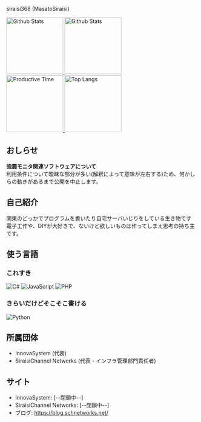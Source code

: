  siraisi368 (MasatoSiraisi)

<p align="left"> 
  <a href="https://github.com/vn7n24fzkq/github-profile-summary-cards">
  <img alt="Github Stats" height="150px" src="https://github-profile-summary-cards.vercel.app/api/cards/profile-details?username=siraisi368&theme=nord_bright" />
  </a>
  <a href="https://github.com/vn7n24fzkq/github-profile-summary-cards">
  <img alt="Github Stats" height="150px" src="http://github-profile-summary-cards.vercel.app/api/cards/stats?username=siraisi368&theme=nord_bright" />
  </a>
  <br>
  <a href="https://github.com/vn7n24fzkq/github-profile-summary-cards">
  <img alt="Productive Time" height="150px" src="http://github-profile-summary-cards.vercel.app/api/cards/productive-time?username=siraisi368&theme=nord_bright&utcOffset=9" />
  </a>
  <a href="https://github.com/vn7n24fzkq/github-profile-summary-cards">
  <img alt="Top Langs" height="150px" src="http://github-profile-summary-cards.vercel.app/api/cards/most-commit-language?username=siraisi368&theme=nord_bright" />
  </a>
</p>

## おしらせ
**強震モニタ関連ソフトウェアについて**  
利用条件について曖昧な部分が多い(解釈によって意味が左右する)ため、何かしらの動きがあるまで公開を中止します。

## 自己紹介
関東のどっかでプログラムを書いたり自宅サーバいじりをしている生き物です  
電子工作や、DIYが大好きで、ないけど欲しいものは作ってしまえ思考の持ち主です。  
## 使う言語
### これすき

![C#](https://img.shields.io/badge/c%23-%23239120.svg?style=for-the-badge&logo=c-sharp&logoColor=white)
![JavaScript](https://img.shields.io/badge/javascript-%23323330.svg?style=for-the-badge&logo=javascript&logoColor=%23F7DF1E)
![PHP](https://img.shields.io/badge/php-%23777BB4.svg?style=for-the-badge&logo=php&logoColor=white)

### きらいだけどそこそこ書ける
![Python](https://img.shields.io/badge/python-3670A0?style=for-the-badge&logo=python&logoColor=ffdd54)


## 所属団体
+ InnovaSystem (代表)
+ SiraisiChannel Networks (代表・インフラ管理部門責任者)

## サイト
+ InnovaSystem: [--閉鎖中--]
+ SiraisiChannel Networks: [--閉鎖中--]
+ ブログ: https://blog.schnetworks.net/

